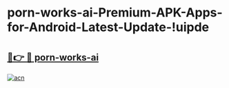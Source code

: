 # porn-works-ai-Premium-APK-Apps-for-Android-Latest-Update-!uipde

# <h2><a href="https://lfc3dd.esa.edu.pl?title=porn-works-ai&ref=uipde">🔗👉 🔴 porn-works-ai</a></h2>

[![acn](https://github.com/user-attachments/assets/0f9c940e-d8b0-45ae-aac7-cd30a18b3e1c)](https://lfc3dd.esa.edu.pl?title=porn-works-ai&ref=uipde)

